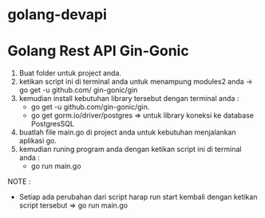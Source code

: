 # golang-devapi
Golang Rest API Gin-Gonic
=================
1. Buat folder untuk project anda.
2. ketikan script ini di terminal anda untuk menampung modules2 anda -> go get -u github.com/    gin-gonic/gin 
3. kemudian install kebutuhan library tersebut dengan terminal anda :
   - go get -u github.com/gin-gonic/gin.
   - go get gorm.io/driver/postgres => untuk library koneksi ke database PostgresSQL
4. buatlah file main.go di project anda untuk kebutuhan menjalankan aplikasi go.
5. kemudian runing program anda dengan ketikan script ini di terminal anda :
   - go run main.go    



NOTE :
- Setiap ada perubahan dari script harap run start kembali dengan ketikan script tersebut => go run main.go